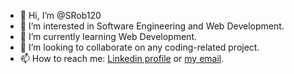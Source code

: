 - 👋 Hi, I’m @SRob120
- 👀 I’m interested in Software Engineering and Web Development.
- 🌱 I’m currently learning Web Development.
- 💞️ I’m looking to collaborate on any coding-related project.
- 📫 How to reach me: <a href="https://www.linkedin.com/in/shamar-robinson-a22b84198/">Linkedin profile</a> or <a href="mailto:shamarrobinson120@gmail.com">my email</a>.

<!---
SRob120/SRob120 is a ✨ special ✨ repository because its `README.md` (this file) appears on your GitHub profile.
You can click the Preview link to take a look at your changes.
--->
